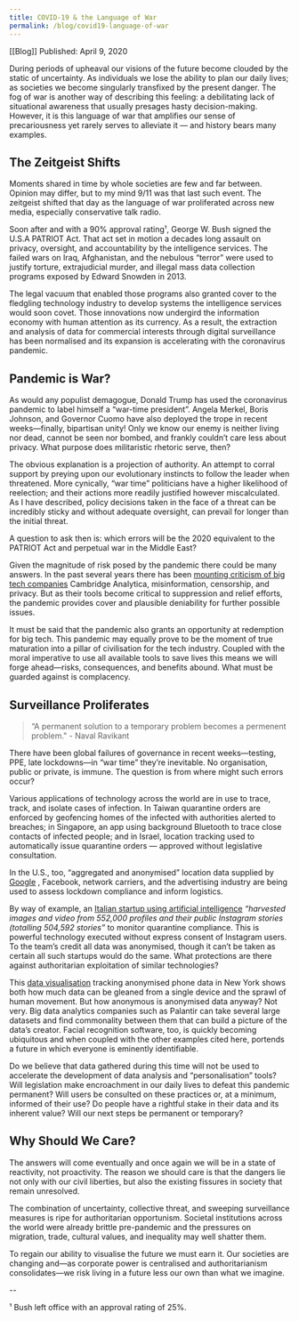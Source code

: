 ```yaml
---
title: COVID-19 & the Language of War
permalink: /blog/covid19-language-of-war
---
```

[[Blog]] Published: April 9, 2020


During periods of upheaval our visions of the future become clouded by the static of uncertainty. As individuals we lose the ability to plan our daily lives; as societies we become singularly transfixed by the present danger. The fog of war is another way of describing this feeling: a debilitating lack of situational awareness that usually presages hasty decision-making. However, it is this language of war that amplifies our sense of precariousness yet rarely serves to alleviate it — and history bears many examples.

## The Zeitgeist Shifts

Moments shared in time by whole societies are few and far between. Opinion may differ, but to my mind 9/11 was that last such event. The zeitgeist shifted that day as the language of war proliferated across new media, especially conservative talk radio.

Soon after and with a 90% approval rating¹, George W. Bush signed the U.S.A PATRIOT Act. That act set in motion a decades long assault on privacy, oversight, and accountability by the intelligence services. The failed wars on Iraq, Afghanistan, and the nebulous “terror” were used to justify torture, extrajudicial murder, and illegal mass data collection programs exposed by Edward Snowden in 2013.

The legal vacuum that enabled those programs also granted cover to the fledgling technology industry to develop systems the intelligence services would soon covet. Those innovations now undergird the information economy with human attention as its currency. As a result, the extraction and analysis of data for commercial interests through digital surveillance has been normalised and its expansion is accelerating with the coronavirus pandemic.

## Pandemic is War?

As would any populist demagogue, Donald Trump has used the coronavirus pandemic to label himself a “war-time president”. Angela Merkel, Boris Johnson, and Governor Cuomo have also deployed the trope in recent weeks—finally, bipartisan unity! Only we know our enemy is neither living nor dead, cannot be seen nor bombed, and frankly couldn’t care less about privacy. What purpose does militaristic rhetoric serve, then?

The obvious explanation is a projection of authority. An attempt to corral support by preying upon our evolutionary instincts to follow the leader when threatened. More cynically, “war time” politicians have a higher likelihood of reelection; and their actions more readily justified however miscalculated. As I have described, policy decisions taken in the face of a threat can be incredibly sticky and without adequate oversight, can prevail for longer than the initial threat.

A question to ask then is: which errors will be the 2020 equivalent to the PATRIOT Act and perpetual war in the Middle East?

Given the magnitude of risk posed by the pandemic there could be many answers. In the past several years there has been  [mounting criticism of big tech companies](https://www.theverge.com/2020/3/3/21152774/big-tech-regulation-antitrust-ftc-facebook-google-amazon-apple-youtube?)  Cambridge Analytica, misinformation, censorship, and privacy. But as their tools become critical to suppression and relief efforts, the pandemic provides cover and plausible deniability for further possible issues.

It must be said that the pandemic also grants an opportunity at redemption for big tech. This pandemic may equally prove to be the moment of true maturation into a pillar of civilisation for the tech industry. Coupled with the moral imperative to use all available tools to save lives this means we will forge ahead—risks, consequences, and benefits abound. What must be guarded against is complacency.

## Surveillance Proliferates

> “A permanent solution to a temporary problem becomes a permenent problem." - Naval Ravikant

There have been global failures of governance in recent weeks—testing, PPE, late lockdowns—in “war time” they’re inevitable. No organisation, public or private, is immune. The question is from where might such errors occur?

Various applications of technology across the world are in use to trace, track, and isolate cases of infection. In Taiwan quarantine orders are enforced by geofencing homes of the infected with authorities alerted to breaches; in Singapore, an app using background Bluetooth to trace close contacts of infected people; and in Israel, location tracking used to automatically issue quarantine orders — approved without legislative consultation.

In the U.S., too, “aggregated and anonymised” location data supplied by  [Google](https://www.google.com/covid19/mobility/) , Facebook, network carriers, and the advertising industry are being used to assess lockdown compliance and inform logistics.

By way of example, an [Italian startup using artificial intelligence](https://blog.logograb.com/covid19-visual-ai-analysis-lockdown-violation-italy)  *“harvested images and video from 552,000 profiles and their public Instagram stories (totalling 504,592 stories”* to monitor quarantine compliance. This is powerful technology executed without express consent of Instagram users. To the team’s credit all data was anonymised, though it can’t be taken as certain all such startups would do the same. What protections are there against authoritarian exploitation of similar technologies?

This [data visualisation](https://twitter.com/TectonixGEO/status/1243006977594273792)  tracking anonymised phone data in New York shows both how much data can be gleaned from a single device and the sprawl of human movement. But how anonymous is anonymised data anyway? Not very. Big data analytics companies such as Palantir can take several large datasets and find commonality between them that can build a picture of the data’s creator. Facial recognition software, too, is quickly becoming ubiquitous and when coupled with the other examples cited here, portends a future in which everyone is eminently identifiable.

Do we believe that data gathered during this time will not be used to accelerate the development of data analysis and “personalisation” tools? Will legislation make encroachment in our daily lives to defeat this pandemic permanent? Will users be consulted on these practices or, at a minimum, informed of their use? Do people have a rightful stake in their data and its inherent value? Will our next steps be permanent or temporary?

## Why Should We Care?

The answers will come eventually and once again we will be in a state of reactivity, not proactivity. The reason we should care is that the dangers lie not only with our civil liberties, but also the existing fissures in society that remain unresolved.

The combination of uncertainty, collective threat, and sweeping surveillance measures is ripe for authoritarian opportunism. Societal institutions across the world were already brittle pre-pandemic and the pressures on migration, trade, cultural values, and inequality may well shatter them.

To regain our ability to visualise the future we must earn it. Our societies are changing and—as corporate power is centralised and authoritarianism consolidates—we risk living in a future less our own than what we imagine.

--

¹ Bush left office with an approval rating of 25%.
